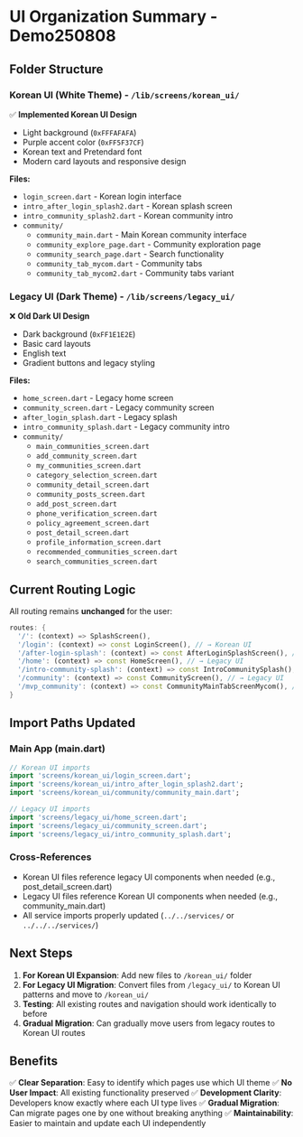# UI Organization Summary - Demo250808

## Folder Structure

### Korean UI (White Theme) - `/lib/screens/korean_ui/`
✅ **Implemented Korean UI Design**
- Light background (`0xFFFAFAFA`)
- Purple accent color (`0xFF5F37CF`)
- Korean text and Pretendard font
- Modern card layouts and responsive design

**Files:**
- `login_screen.dart` - Korean login interface
- `intro_after_login_splash2.dart` - Korean splash screen
- `intro_community_splash2.dart` - Korean community intro
- `community/`
  - `community_main.dart` - Main Korean community interface
  - `community_explore_page.dart` - Community exploration page
  - `community_search_page.dart` - Search functionality
  - `community_tab_mycom.dart` - Community tabs
  - `community_tab_mycom2.dart` - Community tabs variant

### Legacy UI (Dark Theme) - `/lib/screens/legacy_ui/`
❌ **Old Dark UI Design**
- Dark background (`0xFF1E1E2E`)
- Basic card layouts
- English text
- Gradient buttons and legacy styling

**Files:**
- `home_screen.dart` - Legacy home screen
- `community_screen.dart` - Legacy community screen
- `after_login_splash.dart` - Legacy splash
- `intro_community_splash.dart` - Legacy community intro
- `community/`
  - `main_communities_screen.dart`
  - `add_community_screen.dart`
  - `my_communities_screen.dart`
  - `category_selection_screen.dart`
  - `community_detail_screen.dart`
  - `community_posts_screen.dart`
  - `add_post_screen.dart`
  - `phone_verification_screen.dart`
  - `policy_agreement_screen.dart`
  - `post_detail_screen.dart`
  - `profile_information_screen.dart`
  - `recommended_communities_screen.dart`
  - `search_communities_screen.dart`

## Current Routing Logic

All routing remains **unchanged** for the user:

```dart
routes: {
  '/': (context) => SplashScreen(),
  '/login': (context) => const LoginScreen(), // → Korean UI
  '/after-login-splash': (context) => const AfterLoginSplashScreen(), // → Korean UI
  '/home': (context) => const HomeScreen(), // → Legacy UI
  '/intro-community-splash': (context) => const IntroCommunitySplash(), // → Legacy UI
  '/community': (context) => const CommunityScreen(), // → Legacy UI
  '/mvp_community': (context) => const CommunityMainTabScreenMycom(), // → Korean UI
}
```

## Import Paths Updated

### Main App (main.dart)
```dart
// Korean UI imports
import 'screens/korean_ui/login_screen.dart';
import 'screens/korean_ui/intro_after_login_splash2.dart';
import 'screens/korean_ui/community/community_main.dart';

// Legacy UI imports  
import 'screens/legacy_ui/home_screen.dart';
import 'screens/legacy_ui/community_screen.dart';
import 'screens/legacy_ui/intro_community_splash.dart';
```

### Cross-References
- Korean UI files reference legacy UI components when needed (e.g., post_detail_screen.dart)
- Legacy UI files reference Korean UI components when needed (e.g., community_main.dart)
- All service imports properly updated (`../../services/` or `../../../services/`)

## Next Steps

1. **For Korean UI Expansion**: Add new files to `/korean_ui/` folder
2. **For Legacy UI Migration**: Convert files from `/legacy_ui/` to Korean UI patterns and move to `/korean_ui/`
3. **Testing**: All existing routes and navigation should work identically to before
4. **Gradual Migration**: Can gradually move users from legacy routes to Korean UI routes

## Benefits

✅ **Clear Separation**: Easy to identify which pages use which UI theme
✅ **No User Impact**: All existing functionality preserved
✅ **Development Clarity**: Developers know exactly where each UI type lives
✅ **Gradual Migration**: Can migrate pages one by one without breaking anything
✅ **Maintainability**: Easier to maintain and update each UI independently